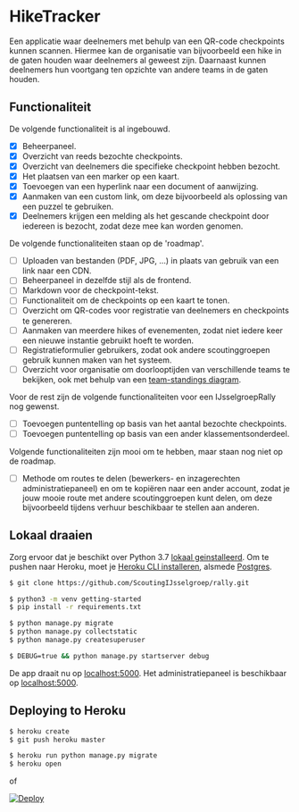 # HikeTracker

Een applicatie waar deelnemers met behulp van een QR-code checkpoints kunnen scannen. Hiermee kan de organisatie van bijvoorbeeld een hike in de gaten houden waar deelnemers al geweest zijn. Daarnaast kunnen deelnemers hun voortgang ten opzichte van andere teams in de gaten houden. 

## Functionaliteit
De volgende functionaliteit is al ingebouwd.

- [x] Beheerpaneel.
- [x] Overzicht van reeds bezochte checkpoints.
- [x] Overzicht van deelnemers die specifieke checkpoint hebben bezocht.
- [x] Het plaatsen van een marker op een kaart. 
- [x] Toevoegen van een hyperlink naar een document of aanwijzing.
- [x] Aanmaken van een custom link, om deze bijvoorbeeld als oplossing van een puzzel te gebruiken.
- [x] Deelnemers krijgen een melding als het gescande checkpoint door iedereen is bezocht, zodat deze mee kan worden genomen.

De volgende functionaliteiten staan op de 'roadmap'.

- [ ] Uploaden van bestanden (PDF, JPG, ...) in plaats van gebruik van een link naar een CDN.
- [ ] Beheerpaneel in dezelfde stijl als de frontend.
- [ ] Markdown voor de checkpoint-tekst.
- [ ] Functionaliteit om de checkpoints op een kaart te tonen.
- [ ] Overzicht om QR-codes voor registratie van deelnemers en checkpoints te genereren.
- [ ] Aanmaken van meerdere hikes of evenementen, zodat niet iedere keer een nieuwe instantie gebruikt hoeft te worden.
- [ ] Registratieformulier gebruikers, zodat ook andere scoutinggroepen gebruik kunnen maken van het systeem.
- [ ] Overzicht voor organisatie om doorlooptijden van verschillende teams te bekijken, ook met behulp van een [team-standings diagram](https://commons.wikimedia.org/wiki/File:Team_Standings.png).

Voor de rest zijn de volgende functionaliteiten voor een IJsselgroepRally nog gewenst.
- [ ] Toevoegen puntentelling op basis van het aantal bezochte checkpoints.
- [ ] Toevoegen puntentelling op basis van een ander klassementsonderdeel. 

Volgende functionaliteiten zijn mooi om te hebben, maar staan nog niet op de roadmap.
- [ ] Methode om routes te delen (bewerkers- en inzagerechten administratiepaneel) en om te kopiëren naar een ander account, zodat je jouw mooie route met andere scoutinggroepen kunt delen, om deze bijvoorbeeld tijdens verhuur beschikbaar te stellen aan anderen.

## Lokaal draaien
Zorg ervoor dat je beschikt over Python 3.7 [lokaal geinstalleerd](http://install.python-guide.org). Om te pushen naar Heroku, moet je [Heroku CLI installeren](https://devcenter.heroku.com/articles/heroku-cli), alsmede [Postgres](https://devcenter.heroku.com/articles/heroku-postgresql#local-setup).

```sh
$ git clone https://github.com/ScoutingIJsselgroep/rally.git

$ python3 -m venv getting-started
$ pip install -r requirements.txt

$ python manage.py migrate
$ python manage.py collectstatic
$ python manage.py createsuperuser

$ DEBUG=true && python manage.py startserver debug
```

De app draait nu op [localhost:5000](http://localhost:5000/). Het administratiepaneel is beschikbaar op [localhost:5000](http://localhost:5000/admin).

## Deploying to Heroku

```sh
$ heroku create
$ git push heroku master

$ heroku run python manage.py migrate
$ heroku open
```
of

[![Deploy](https://www.herokucdn.com/deploy/button.svg)](https://heroku.com/deploy)
